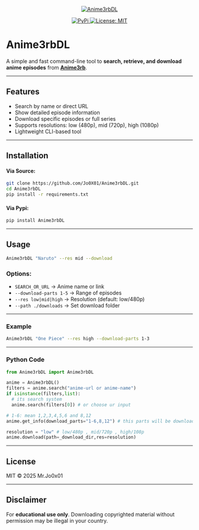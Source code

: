 <p align="center">
  <a href="https://github.com/Jo0X01/Anime3rbDL">
    <img src="https://raw.githubusercontent.com/Jo0X01/Anime3rbDL/refs/heads/main/Anime3rbDL.ico" alt="Anime3rbDL">
  </a>
</p>
<p align="center">
  <a href="https://pypi.org/project/Anime3rbDL/">
    <img src="https://img.shields.io/badge/-PyPi-blue.svg?logo=pypi&labelColor=555555&style=for-the-badge" alt="PyPi">
  </a>
  <a href="https://github.com/Jo0X01/Anime3rbDL">
    <img src="https://img.shields.io/badge/license-MIT-blue.svg?style=for-the-badge" alt="License: MIT">
  </a>
</p>


# Anime3rbDL

A simple and fast command-line tool to **search, retrieve, and download anime episodes** from **[Anime3rb](https://anime3rb.com)**.

---

## Features

- Search by name or direct URL
- Show detailed episode information
- Download specific episodes or full series
- Supports resolutions: low (480p), mid (720p), high (1080p)
- Lightweight CLI-based tool

---

## Installation

#### Via Source:

```bash
git clone https://github.com/Jo0X01/Anime3rbDL.git
cd Anime3rbDL
pip install -r requirements.txt
```

#### Via Pypi:

```bash
pip install Anime3rbDL
```
---

## Usage

```bash
Anime3rbDL "Naruto" --res mid --download
```

### Options:
- `SEARCH_OR_URL` → Anime name or link
- `--download-parts 1-5` → Range of episodes
- `--res low|mid|high` → Resolution (default: low/480p)
- `--path ./downloads` → Set download folder

---

### Example

```bash
Anime3rbDL "One Piece" --res high --download-parts 1-3
```

---

### Python Code

```python
from Anime3rbDL import Anime3rbDL

anime = Anime3rbDL()
filters = anime.search("anime-url or anime-name")
if isinstance(filters,list):
  # its search system
  anime.search(filters[0]) # or choose ur input

# 1-6: mean 1,2,3,4,5,6 and 8,12
anime.get_info(download_parts="1-6,8,12") # this parts will be downloaded 

resolution = "low" # low/480p , mid/720p , high/108p
anime.download(path=_download_dir,res=resolution)
```

---
## License

MIT © 2025 Mr.Jo0x01

---

## Disclaimer

For **educational use only**. Downloading copyrighted material without permission may be illegal in your country.